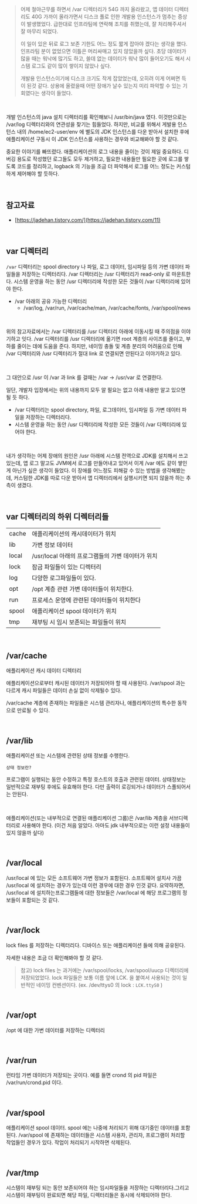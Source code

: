 > 어제 철야근무를 하면서 /var 디렉터리가 54G 까지 올라왔고, 앱 데이터 디렉터리도 40G 가까이 올라가면서 디스크 풀로 인한 개발용 인스턴스가 멈추는 증상이 발생했었다. 급한대로 인프라팀에 연락해 조치를 취했는데, 잘 처리해주셔서 잘 마무리 되었다. <br>
>
> 이 일이 있은 뒤로 로그 보존 기한도 어느 정도 짧게 잡아야 겠다는 생각을 했다. 인프라팀 분이 없었으면 이틀은 머리싸매고 있지 않았을까 싶다. 초당 데이터가 많을 때는 워낙에 많기도 하고, 쓸데 없는 데이터가 워낙 많이 들어오기도 해서 시스템 로그도 같이 많이 쌓이지 않았나 싶다.<br>
>
> 개발용 인스턴스이기에 디스크 크기도 작게 잡았었는데, 오히려 이게 어쩌면 득이 된것 같다. 상용에 올렸을때 어떤 장애가 날수 있는지 미리 파악할 수 있는 기회였다는 생각이 들었다.<br>

<br>

개발 인스턴스의 java 설치 디렉터리를 확인해보니 /usr/bin/java 였다. 이것만으로는 /var/log 디렉터리와의 연관성을 찾기는 힘들었다. 하지만, 비교를 위해서 게발용 인스턴스 내의 /home/ec2-user/env 에 별도의 JDK 인스턴스를 다운 받아서 설치한 후에 애플리케이션 구동시 이 JDK 인스턴스를 사용하는 경우와 비교해봐야 할 것 같다.<br>

중요한 이야기를 빠뜨렸다. 애플리케이션의 로그 내용을 줄이는 것이 제일 중요하다. 디버깅 용도로 작성했던 로그들도 모두 제거하고, 필요한 내용들만 필요한 곳에 로그를 쌓도록 코드를 정리하고, logback 의 기능을 조금 더 파악해서 로그를 어느 정도는 커스텀하게 제어해야 할 듯하다. <br>

<br>

## 참고자료

- [https://jadehan.tistory.com/](https://jadehan.tistory.com/11)

<br>

## var 디렉터리

`/var` 디렉터리는 spool directory 나 파일, 로그 데이터, 임시파일 등의 가변 데이터 파일들을 저장하는 디렉터리다. /var 디렉터리는 /usr 디렉터리가 read-only 로 마운트한다. 시스템 운영을 하는 동안 /usr 디렉터리에 작성한 모든 것들이 /var 디렉터리에 있어야 한다.<br>

- /var 아래의 공유 가능한 디렉터리
  - /var/log, /var/run, /var/cache/man, /var/cache/fonts, /var/spool/news 

<br>

위의 참고자료에서는 /var 디렉터리를 /usr 디렉터리 아래에 이동시킬 때 주의점을 이야기하고 잇다. /var 디렉터리를 /usr 디렉터리에 옮기면 root 계층의 사이즈를 줄이고, 부하를 줄이는 데에 도움을 준다. 하지만, 네이밍 충돌 및 계층 분리의 어려움으로 인해 /var 디렉터리와 /usr 디렉터리가 절대 link 로 연결되면 안된다고 이야기하고 있다.<br>

<br>

그 대안으로 /usr 이 /var 과 link 를 걸때는 /var -> /usr/var 로 연결한다. <br>

일단, 개발자 입장에서는 위의 내용까지 모두 알 필요는 없고 아래 내용만 알고 있으면 될 듯 하다.<br>

- /var 디렉터리는 spool directory, 파일, 로그데이터, 임시파일 등 가변 데이터 파일을 저장하는 디렉터리다.
- 시스템 운영을 하는 동안 /usr 디렉터리에 작성한 모든 것들이 /var 디렉터리에 있어야 한다.

<br>

내가 생각하는 어제 장애의 원인은 /usr 아래에 시스템 전역으로 JDK를 설치해서 쓰고 있는데, 앱 로그 말고도 JVM에서 로그를 만들어내고 있어서 이게 /var 에도 같이 쌓인게 아닌가 싶은 생각이 들었다. 이 장애를 어느정도 피해갈 수 있는 방법을 생각해봤는데, 커스텀한 JDK를 따로 다운 받아서 앱 디렉터리에서 실행시키면 되지 않을까 하는 추측이 생겼다.<br>

<br>

## var 디렉터리의 하위 디렉터리들

|       |                                                   |
| ----- | ------------------------------------------------- |
| cache | 애플리케이션의 캐시데이터가 위치                  |
| lib   | 가변 정보 데이터                                  |
| local | /usr/local 아래의 프로그램들의 가변 데이터가 위치 |
| lock  | 잠금 파일들이 있는 디렉터리                       |
| log   | 다양한 로그파일들이 있다.                         |
| opt   | /opt 계층 관련 가변 데이터들이 위치한다.          |
| run   | 프로세스 운영에 관련된 데이터들이 위치한다        |
| spool | 애플리케이션 spool 데이터가 위치                  |
| tmp   | 재부팅 시 임시 보존되는 파일들이 위치             |

<br>

## /var/cache

애플리케이션 캐시 데이터 디렉터리<br>

애플리케이션으로부터 캐시된 데이터가 저장되어야 할 때 사용된다. /var/spool 과는 다르게 캐시 파일들은 데이터 손실 없이 삭제될수 있다.<br>

/var/cache 계층에 존재하는 파일들은 시스템 관리자나, 애플리케이션의 특수한 동작으로 만료될 수 있다.<br>

<br>

## /var/lib

애플리케이션 또는 시스템에 관련된 상태 정보를 수행한다.<br>

`상태 정보란?`<br>

프로그램이 실행되는 동안 수정하고 특정 호스트의 호출과 관련된 데이터. 상태정보는 일반적으로 재부팅 후에도 유효해야 한다. 다만 출력이 로깅되거나 데이터가 스풀되어서는 안된다.<br>

<br>

애플리케이션(또는 내부적으로 연결된 애플리케이션 그룹)은 /var/lib 계층을 서브디렉터리로 사용해야 한다. (이건 처음 알았다. 아마도 jdk 내부적으로는 이런 설정 내용들이 있지 않을까 싶다)<br>

<br>

## /var/local

/usr/local 에 있는 모든 소프트웨어 가변 정보가 포함된다. 소프트웨어 설치사 가끔 /usr/local 에 설치하는 경우가 있는데 이런 경우에 대한 경우 인것 같다. 요약하자면, /usr/local 에 설치하는프로그램들에 대한 정보들은 /var/local 에 해당 프로그램의 정보들이 포함되는 것 같다.<br>

<br>

## /var/lock

lock files 를 저장하는 디렉터리다. 디바이스 또는 애플리케이션 들에 의해 공유된다. <br>

자세한 내용은 조금 더 확인해봐야 할 것 같다.<br>

>  참고) lock files 는 과거에는 /var/spool/locks, /var/spool/uucp 디렉터리에 저장되었었다. lock 파일들은 보통 이름 앞에 LCK. 을 붙여서 사용되는 것이 일반적인 네이밍 컨벤션이다. (ex. /dev/ttys0 의 lock : `LCK.ttyS0` )

<br>

## /var/opt

/opt 에 대한 가변 데이터를 저장하는 디렉터리<br>

<br>

## /var/run 

런타임 가변 데이터가 저장되는 곳이다. 예를 들면 crond 의 pid 파일은 /var/run/crond.pid 이다. 

<br>

## /var/spool

애플리케이션 spool 데이터. spool 에는 나중에 처리되기 위해 대기중인 데이터를 포함된다. /var/spool 에 존재하는 데이터들은 시스템 사용자, 관리자, 프로그램이 처리할 작업들인 경우가 있다. 작업이 처리되기 시작하면 삭제된다.<br>

<br>

## /var/tmp

시스템이 재부팅 되는 동안 보존되어야 하는 임시파일들을 저장하는 디렉터리다.그리고 시스템이 재부팅이 완료되면 해당 파일, 디렉터리들은 동시에 삭제되어야 한다.<br>

<br>